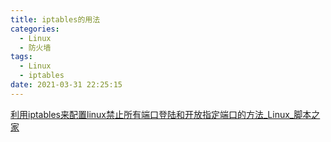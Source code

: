```yaml
---
title: iptables的用法
categories:
  - Linux
  - 防火墙
tags:
  - Linux
  - iptables
date: 2021-03-31 22:25:15
---
```


[利用iptables来配置linux禁止所有端口登陆和开放指定端口的方法_Linux_脚本之家](https://www.jb51.net/article/101844.htm)

